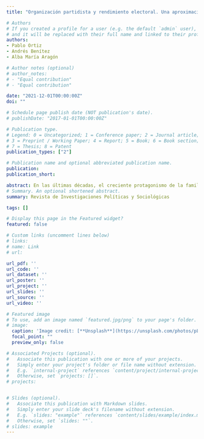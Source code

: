 ```yaml
---
title: "Organización partidista y rendimiento electoral. Una aproximación al caso de la derecha radical en España"

# Authors
# If you created a profile for a user (e.g. the default `admin` user), write the username (folder name) here 
# and it will be replaced with their full name and linked to their profile.
authors:
- Pablo Ortiz
- Andrés Benítez
- Alba María Aragón

# Author notes (optional)
# author_notes:
# - "Equal contribution"
# - "Equal contribution"

date: "2021-12-01T00:00:00Z"
doi: ""

# Schedule page publish date (NOT publication's date).
# publishDate: "2017-01-01T00:00:00Z"

# Publication type.
# Legend: 0 = Uncategorized; 1 = Conference paper; 2 = Journal article;
# 3 = Preprint / Working Paper; 4 = Report; 5 = Book; 6 = Book section;
# 7 = Thesis; 8 = Patent
publication_types: ["2"]

# Publication name and optional abbreviated publication name.
publication: 
publication_short: 

abstract: En las últimas décadas, el creciente protagonismo de la familia de partidos de derecha radical en Europa ha recabado una considerable atención académica, siendo uno de los principales objetivos el estudiar su rendimiento electoral. En este sentido, la literatura ha otorgado un papel preeminente a los factores de la demanda; de forma paralela, los factores de la oferta -que son aquellos que hacen referencia a las características de los propios partidos- han recibido mucha menos atención. No obstante, existen motivos para pensar que, dadas las limitaciones de las explicaciones centradas en la demanda, la agenda de investigación sobre la derecha radical necesita de una suerte de giro internalista. O lo que es lo mismo: una mirada más rigurosa y sistematizada sobre los factores de la oferta (y en especial, sobre aquellos relacionados con la organización partidista).
# Summary. An optional shortened abstract.
summary: Revista de Investigaciones Políticas y Sociológicas

tags: []

# Display this page in the Featured widget?
featured: false

# Custom links (uncomment lines below)
# links:
# name: Link
# url: 

url_pdf: ''
url_code: ''
url_dataset: ''
url_poster: ''
url_project: '' 
url_slides: ''
url_source: ''
url_video: ''

# Featured image
# To use, add an image named `featured.jpg/png` to your page's folder. 
# image: 
  caption: 'Image credit: [**Unsplash**](https://unsplash.com/photos/pLCdAaMFLTE)'
  focal_point: ""
  preview_only: false

# Associated Projects (optional).
#   Associate this publication with one or more of your projects.
#   Simply enter your project's folder or file name without extension.
#   E.g. `internal-project` references `content/project/internal-project/index.md`.
#   Otherwise, set `projects: []`.
# projects:


# Slides (optional).
#   Associate this publication with Markdown slides.
#   Simply enter your slide deck's filename without extension.
#   E.g. `slides: "example"` references `content/slides/example/index.md`.
#   Otherwise, set `slides: ""`.
# slides: example
---
```

